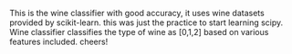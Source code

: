 This is the wine classifier with good accuracy, it uses wine datasets provided by scikit-learn.
this was just the practice to start learning scipy.
Wine classifier classifies the type of wine as [0,1,2] based on various features included.
cheers!
